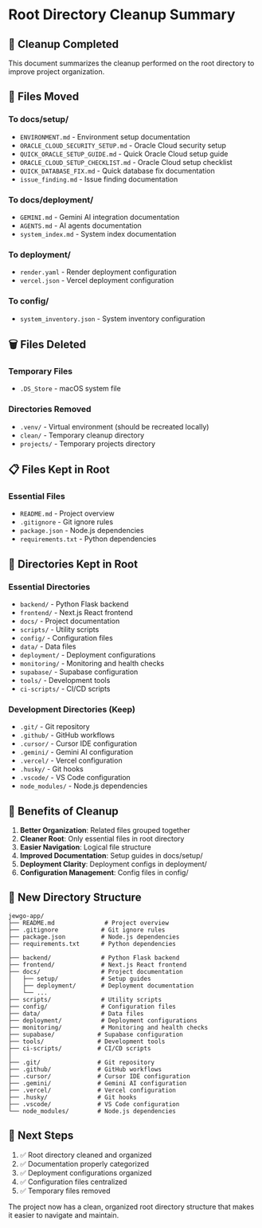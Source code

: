 # Root Directory Cleanup Summary

## 🧹 Cleanup Completed

This document summarizes the cleanup performed on the root directory to improve project organization.

## 📁 Files Moved

### To docs/setup/
- `ENVIRONMENT.md` - Environment setup documentation
- `ORACLE_CLOUD_SECURITY_SETUP.md` - Oracle Cloud security setup
- `QUICK_ORACLE_SETUP_GUIDE.md` - Quick Oracle Cloud setup guide
- `ORACLE_CLOUD_SETUP_CHECKLIST.md` - Oracle Cloud setup checklist
- `QUICK_DATABASE_FIX.md` - Quick database fix documentation
- `issue_finding.md` - Issue finding documentation

### To docs/deployment/
- `GEMINI.md` - Gemini AI integration documentation
- `AGENTS.md` - AI agents documentation
- `system_index.md` - System index documentation

### To deployment/
- `render.yaml` - Render deployment configuration
- `vercel.json` - Vercel deployment configuration

### To config/
- `system_inventory.json` - System inventory configuration

## 🗑️ Files Deleted

### Temporary Files
- `.DS_Store` - macOS system file

### Directories Removed
- `.venv/` - Virtual environment (should be recreated locally)
- `clean/` - Temporary cleanup directory
- `projects/` - Temporary projects directory

## 📋 Files Kept in Root

### Essential Files
- `README.md` - Project overview
- `.gitignore` - Git ignore rules
- `package.json` - Node.js dependencies
- `requirements.txt` - Python dependencies

## 📂 Directories Kept in Root

### Essential Directories
- `backend/` - Python Flask backend
- `frontend/` - Next.js React frontend
- `docs/` - Project documentation
- `scripts/` - Utility scripts
- `config/` - Configuration files
- `data/` - Data files
- `deployment/` - Deployment configurations
- `monitoring/` - Monitoring and health checks
- `supabase/` - Supabase configuration
- `tools/` - Development tools
- `ci-scripts/` - CI/CD scripts

### Development Directories (Keep)
- `.git/` - Git repository
- `.github/` - GitHub workflows
- `.cursor/` - Cursor IDE configuration
- `.gemini/` - Gemini AI configuration
- `.vercel/` - Vercel configuration
- `.husky/` - Git hooks
- `.vscode/` - VS Code configuration
- `node_modules/` - Node.js dependencies

## 🎯 Benefits of Cleanup

1. **Better Organization**: Related files grouped together
2. **Cleaner Root**: Only essential files in root directory
3. **Easier Navigation**: Logical file structure
4. **Improved Documentation**: Setup guides in docs/setup/
5. **Deployment Clarity**: Deployment configs in deployment/
6. **Configuration Management**: Config files in config/

## 📁 New Directory Structure

```
jewgo-app/
├── README.md              # Project overview
├── .gitignore            # Git ignore rules
├── package.json          # Node.js dependencies
├── requirements.txt      # Python dependencies
│
├── backend/              # Python Flask backend
├── frontend/             # Next.js React frontend
├── docs/                 # Project documentation
│   ├── setup/            # Setup guides
│   ├── deployment/       # Deployment documentation
│   └── ...
├── scripts/              # Utility scripts
├── config/               # Configuration files
├── data/                 # Data files
├── deployment/           # Deployment configurations
├── monitoring/           # Monitoring and health checks
├── supabase/            # Supabase configuration
├── tools/               # Development tools
├── ci-scripts/          # CI/CD scripts
│
├── .git/                # Git repository
├── .github/             # GitHub workflows
├── .cursor/             # Cursor IDE configuration
├── .gemini/             # Gemini AI configuration
├── .vercel/             # Vercel configuration
├── .husky/              # Git hooks
├── .vscode/             # VS Code configuration
└── node_modules/        # Node.js dependencies
```

## 🚀 Next Steps

1. ✅ Root directory cleaned and organized
2. ✅ Documentation properly categorized
3. ✅ Deployment configurations organized
4. ✅ Configuration files centralized
5. ✅ Temporary files removed

The project now has a clean, organized root directory structure that makes it easier to navigate and maintain.
